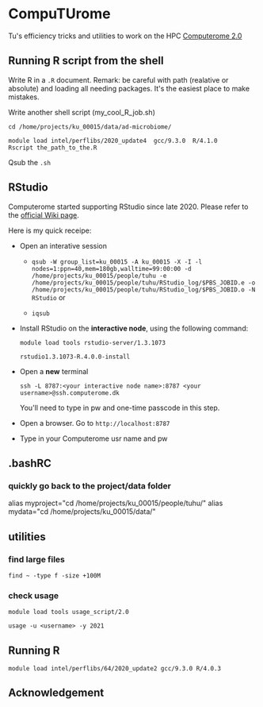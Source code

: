 # CompuTUrome

Tu's efficiency tricks and utilities to work on the HPC [Computerome 2.0](https://www.computerome.dk/display/C2W/Computerome+2.0+Wiki)

## Running R script from the shell

Write R in a `.R` document. Remark: be careful with path (realative or absolute) and loading all needing packages. It's the easiest place to make mistakes.

Write another shell script (my_cool_R_job.sh)

```
cd /home/projects/ku_00015/data/ad-microbiome/

module load intel/perflibs/2020_update4  gcc/9.3.0  R/4.1.0
Rscript the_path_to_the.R
```

Qsub the `.sh`

## RStudio
Computerome started supporting RStudio since late 2020. Please refer to the [official Wiki page](https://www.computerome.dk/display/C2W/Rstudio+Server).

Here is my quick receipe:

- Open an interative session
  
  - `qsub -W group_list=ku_00015 -A ku_00015 -X -I -l nodes=1:ppn=40,mem=180gb,walltime=99:00:00 -d /home/projects/ku_00015/people/tuhu -e /home/projects/ku_00015/people/tuhu/RStudio_log/$PBS_JOBID.e -o /home/projects/ku_00015/people/tuhu/RStudio_log/$PBS_JOBID.o -N RStudio` or

  - `iqsub`

- Install RStudio on the **interactive node**, using the following command:

    `module load tools rstudio-server/1.3.1073`
    
    `rstudio1.3.1073-R.4.0.0-install`

- Open a **new** terminal
  
  `ssh -L 8787:<your interactive node name>:8787 <your username>@ssh.computerome.dk`

  You'll need to type in pw and one-time passcode in this step.

- Open a browser. Go to `http://localhost:8787`
  
- Type in your Computerome usr name and pw

## .bashRC

### quickly go back to the project/data folder
alias myproject="cd /home/projects/ku_00015/people/tuhu/"
alias mydata="cd /home/projects/ku_00015/data/"

## utilities

### find large files

`find ~ -type f -size +100M`

### check usage
`module load tools usage_script/2.0`

`usage -u <username> -y 2021`

## Running R
`module load intel/perflibs/64/2020_update2 gcc/9.3.0 R/4.0.3`

## Acknowledgement
